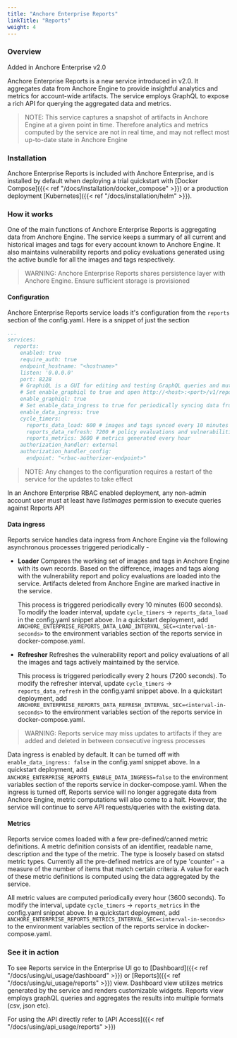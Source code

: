 ```yaml
---
title: "Anchore Enterprise Reports"
linkTitle: "Reports"
weight: 4
---
```


### Overview

Added in Anchore Enterprise v2.0

Anchore Enterprise Reports is a new service introduced in v2.0. It aggregates data from Anchore Engine to provide insightful analytics and metrics for account-wide artifacts. The service employs GraphQL to expose a rich API for querying the aggregated data and metrics.  

> NOTE: This service captures a snapshot of artifacts in Anchore Engine at a given point in time. Therefore analytics and metrics computed by the service are not in real time, and may not reflect most up-to-date state in Anchore Engine  

### Installation

Anchore Enterprise Reports is included with Anchore Enterprise, and is installed by default when deploying a trial quickstart with [Docker Compose]({{< ref "/docs/installation/docker_compose" >}}) or a production deployment [Kubernetes]({{< ref "/docs/installation/helm" >}}).

### How it works

One of the main functions of Anchore Enterprise Reports is aggregating data from Anchore Engine. The service keeps a summary of all current and historical images and tags for every account known to Anchore Engine. It also maintains vulnerability reports and policy evaluations generated using the active bundle for all the images and tags respectively. 

> WARNING: Anchore Enterprise Reports shares persistence layer with Anchore Engine. Ensure sufficient storage is provisioned

#### Configuration

Anchore Enterprise Reports service loads it's configuration from the `reports` section of the config.yaml. Here is a snippet of just the section

```yaml
...
services:
  reports:
    enabled: true
    require_auth: true
    endpoint_hostname: "<hostname>"
    listen: '0.0.0.0'
    port: 8228
    # GraphiQL is a GUI for editing and testing GraphQL queries and mutations.
    # Set enable_graphiql to true and open http://<host>:<port>/v1/reports/graphql in a browser for reports API
    enable_graphiql: true
    # Set enable_data_ingress to true for periodically syncing data from anchore engine into the reports service
    enable_data_ingress: true
    cycle_timers:
      reports_data_load: 600 # images and tags synced every 10 minutes
      reports_data_refresh: 7200 # policy evaluations and vulnerabilities refreshed every 2 hours
      reports_metrics: 3600 # metrics generated every hour
    authorization_handler: external
    authorization_handler_config:
      endpoint: "<rbac-authorizer-endpoint>"
```

> NOTE: Any changes to the configuration requires a restart of the service for the updates to take effect

In an Anchore Enterprise RBAC enabled deployment, any non-admin account user must at least have _listImages_ permission to execute queries against Reports API

#### Data ingress

Reports service handles data ingress from Anchore Engine via the following asynchronous processes triggered periodically - 

- **Loader** Compares the working set of images and tags in Anchore Engine with its own records. Based on the difference, images and tags along with the vulnerability report and policy evaluations are loaded into the service. Artifacts deleted from Anchore Engine are marked inactive in the service. 

    This process is triggered periodically every 10 minutes (600 seconds). To modify the loader interval, update `cycle_timers` -> `reports_data_load` in the config.yaml snippet above. In a quickstart deployment, add `ANCHORE_ENTERPRISE_REPORTS_DATA_LOAD_INTERVAL_SEC=<interval-in-seconds>` to the environment variables section of the reports service in docker-compose.yaml.

- **Refresher** Refreshes the vulnerability report and policy evaluations of all the images and tags actively maintained by the service. 
    
    This process is triggered periodically every 2 hours (7200 seconds). To modify the refresher interval, update `cycle_timers` -> `reports_data_refresh` in the config.yaml snippet above. In a quickstart deployment, add `ANCHORE_ENTERPRISE_REPORTS_DATA_REFRESH_INTERVAL_SEC=<interval-in-seconds>` to the environment variables section of the reports service in docker-compose.yaml.

> WARNING: Reports service may miss updates to artifacts if they are added and deleted in between consecutive ingress processes

Data ingress is enabled by default. It can be turned off with `enable_data_ingress: false` in the config.yaml snippet above. In a quickstart deployment, add `ANCHORE_ENTERPRISE_REPORTS_ENABLE_DATA_INGRESS=false` to the environment variables section of the reports service in docker-compose.yaml. When the ingress is turned off, Reports service will no longer aggregate data from Anchore Engine, metric computations will also come to a halt. However, the service will continue to serve API requests/queries with the existing data.

#### Metrics

Reports service comes loaded with a few pre-defined/canned metric definitions. A metric definition consists of an identifier, readable name, description and the type of the metric. The type is loosely based on statsd metric types. Currently all the pre-defined metrics are of type 'counter' - a measure of the number of items that match certain criteria. A value for each of these metric definitions is computed using the data aggregated by the service. 

All metric values are computed periodically every hour (3600 seconds). To modify the interval, update `cycle_timers` -> `reports_metrics` in the config.yaml snippet above. In a quickstart deployment, add `ANCHORE_ENTERPRISE_REPORTS_METRICS_INTERVAL_SEC=<interval-in-seconds>` to the environment variables section of the reports service in docker-compose.yaml.

### See it in action

To see Reports service in the Enterprise UI go to [Dashboard]({{< ref "/docs/using/ui_usage/dashboard" >}}) or [Reports]({{< ref "/docs/using/ui_usage/reports" >}}) view. Dashboard view utilizes metrics generated by the service and renders customizable widgets. Reports view employs graphQL queries and aggregates the results into multiple formats (csv, json etc).             

For using the API directly refer to [API Access]({{< ref "/docs/using/api_usage/reports" >}}) 


